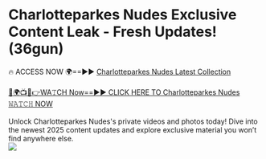 # Charlotteparkes Nudes Exclusive Content Leak - Fresh Updates! (36gun)

🔥 ACCESS NOW 🌍==►► <a href="https://tinyurl.com/2mz8nhtm" rel="nofollow">Charlotteparkes Nudes Latest Collection</a>
<br><br>
[🔴🌍📺📱👉WA𝚃CH Now==►► CLICK HERE TO Charlotteparkes Nudes 𝚆𝙰𝚃𝙲𝙷 NOW](https://tinyurl.com/2mz8nhtm)
<br><br>
Unlock Charlotteparkes Nudes's private videos and photos today! Dive into the newest 2025 content updates and explore exclusive material you won’t find anywhere else.
<br>
<a href="https://tinyurl.com/2mz8nhtm" rel="nofollow" data-target="animated-image.originalLink"><img src="https://camo.githubusercontent.com/8a4f000d20f83aca3bf7ec5f350d767afa0574a8a352519fd8cfa583a6f93a33/68747470733a2f2f692e696d6775722e636f6d2f644a486b345a712e676966" data-canonical-src="https://i.imgur.com/dJHk4Zq.gif" style="max-width: 100%; display: inline-block;" data-target="animated-image.originalImage"></a>
<br>
